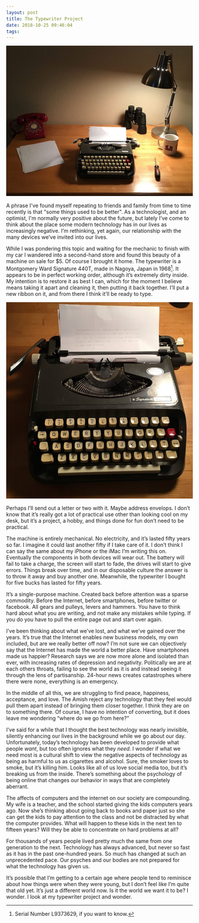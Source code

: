 ```yaml
---
layout: post
title: The Typewriter Project
date: 2018-10-25 09:46:04
tags: 
---
```


![the desk][1]

A phrase I've found myself repeating to friends and family from time to time recently is that "some things used to be better". As a technologist, and an optimist, I'm normally very positive about the future, but lately I’ve come to think about the place some modern technology has in our lives as increasingly negative. I’m rethinking, yet again, our relationship with the many devices we’ve invited into our lives. 

While I was pondering this topic and waiting for the mechanic to finish with my car I wandered into a second-hand store and found this beauty of a machine on sale for $5. Of course I brought it home. The typewriter is a Montgomery Ward Signature 440T, made in Nagoya, Japan in 1968[^1]. It appears to be in perfect working order, although it’s extremely dirty inside. My intention is to restore it as best I can, which for the moment I believe means taking it apart and cleaning it, then putting it back together. I’ll put a new ribbon on it, and from there I think it’ll be ready to type. 

![the desk][2]

Perhaps I’ll send out a letter or two with it. Maybe address envelops. I don’t know that it’s really got a lot of practical use other than looking cool on my desk, but it’s a project, a hobby, and things done for fun don’t need to be practical. 

The machine is entirely mechanical. No electricity, and it’s lasted fifty years so far. I imagine it could last another fifty if I take care of it. I don’t think I can say the same about my iPhone or the iMac I’m writing this on. Eventually the components in both devices will wear out. The battery will fail to take a charge, the screen will start to fade, the drives will start to give errors. Things break over time, and in our disposable culture the answer is to throw it away and buy another one. Meanwhile, the typewriter I bought for five bucks has lasted for fifty years.

It’s a single-purpose machine. Created back before attention was a sparse commodity. Before the Internet, before smartphones, before twitter or facebook. All gears and pulleys, levers and hammers. You have to think hard about what you are writing, and not make any mistakes while typing. If you do you have to pull the entire page out and start over again. 

I’ve been thinking about what we’ve lost, and what we’ve gained over the years. It’s true that the Internet enables new business models, my own included, but are we really better off now? I’m not sure we can objectively say that the Internet has made the world a better place. Have smartphones made us happier? Research says we are now more alone and isolated than ever, with increasing rates of depression and negativity. Politically we are at each others throats, failing to see the world as it is and instead seeing it through the lens of partisanship. 24-hour news creates catastrophes where there were none, everything is an emergency. 

In the middle of all this, we are struggling to find peace, happiness, acceptance, and love. The Amish reject any technology that they feel would pull them apart instead of bringing them closer together. I think they are on to something there. Of course, I have no intention of converting, but it does leave me wondering “where do we go from here?”

I’ve said for a while that I thought the best technology was nearly invisible, silently enhancing our lives in the background while we go about our day. Unfortunately, today’s technology has been developed to provide what people *want*, but too often ignores what they *need*. I wonder if what we need most is a cultural shift to view the negative aspects of technology as being as harmful to us as cigarettes and alcohol. Sure, the smoker loves to smoke, but it’s killing him. Looks like all of us love social media too, but it’s breaking us from the inside. There’s something about the psychology of being online that changes our behavior in ways that are completely aberrant. 

The affects of computers and the internet on our society are compounding. My wife is a teacher, and the school started giving the kids computers years ago. Now she’s thinking about going back to books and paper just so she can get the kids to pay attention to the class and not be distracted by what the computer provides. What will happen to these kids in the next ten to fifteen years? Will they be able to concentrate on hard problems at all? 

For thousands of years people lived pretty much the same from one generation to the next. Technology has always advanced, but never so fast as it has in the past one-hundred years. So much has changed at such an unprecedented pace. Our psyches and our bodies are not prepared for what the technology has given us. 

It’s possible that I’m getting to a certain age where people tend to reminisce about how things were when they were young, but I don’t feel like I’m quite that old yet. It’s just a different world now. Is it the world we want it to be? I wonder. I look at my typewriter project and wonder. 

[^1]:	Serial Number L9373629, if you want to know.


[1]: /media/type_desk.jpg
[2]: /media/typewriter.jpg
